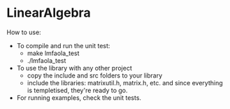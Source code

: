 # LinearAlgebra

How to use:
   - To compile and run the unit test: 
       - make lmfaola_test
       - ./lmfaola_test
   - To use the library with any other project
       - copy the include and src folders to your library
       - include the libraries: matrixutil.h, matrix.h, etc. and since everything is templetised, they're ready to go.
   - For running examples, check the unit tests.
